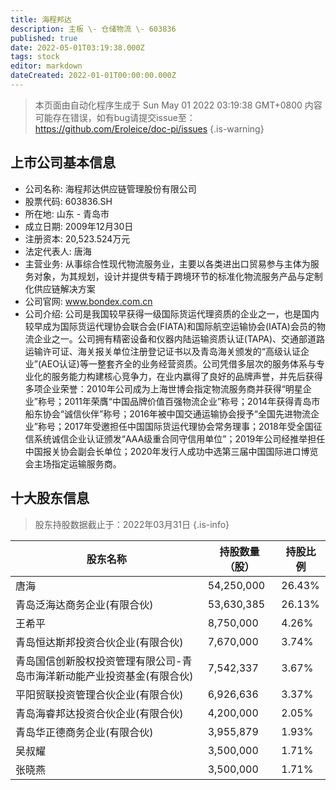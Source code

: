```yaml
---
title: 海程邦达
description: 主板 \- 仓储物流 \- 603836
published: true
date: 2022-05-01T03:19:38.000Z
tags: stock
editor: markdown
dateCreated: 2022-01-01T00:00:00.000Z
---
```


> 本页面由自动化程序生成于 Sun May 01 2022 03:19:38 GMT+0800
> 内容可能存在错误，如有bug请提交issue至：https://github.com/Eroleice/doc-pi/issues
{.is-warning}

## 上市公司基本信息
- 公司名称: 海程邦达供应链管理股份有限公司
- 股票代码: 603836.SH
- 所在地: 山东 - 青岛市
- 成立日期: 2009年12月30日
- 注册资本: 20,523.524万元
- 法定代表人: 唐海
- 主营业务: 从事综合性现代物流服务业，主要以各类进出口贸易参与主体为服务对象，为其规划，设计并提供专精于跨境环节的标准化物流服务产品与定制化供应链解决方案
- 公司官网: www.bondex.com.cn
- 公司介绍: 公司是我国较早获得一级国际货运代理资质的企业之一，也是国内较早成为国际货运代理协会联合会(FIATA)和国际航空运输协会(IATA)会员的物流企业之一。公司拥有精密设备和仪器内陆运输资质认证(TAPA)、交通部道路运输许可证、海关报关单位注册登记证书以及青岛海关颁发的“高级认证企业”(AEO认证)等一整套齐全的业务经营资质。公司凭借多层次的服务体系与专业化的服务能力构建核心竞争力，在业内赢得了良好的品牌声誉，并先后获得多项企业荣誉：2010年公司成为上海世博会指定物流服务商并获得“明星企业”称号；2011年荣膺“中国品牌价值百强物流企业”称号；2014年获得青岛市船东协会“诚信伙伴”称号；2016年被中国交通运输协会授予“全国先进物流企业”称号；2017年受邀担任中国国际货运代理协会常务理事；2018年受全国征信系统诚信企业认证颁发“AAA级重合同守信用单位”；2019年公司经推举担任中国报关协会副会长单位；2020年发行人成功中选第三届中国国际进口博览会主场指定运输服务商。


## 十大股东信息
> 股东持股数据截止于：2022年03月31日
{.is-info}

| 股东名称 | 持股数量（股） | 持股比例 |
| --- | --- | --- |
| 唐海 | 54,250,000 | 26.43% |
| 青岛泛海达商务企业(有限合伙) | 53,630,385 | 26.13% |
| 王希平 | 8,750,000 | 4.26% |
| 青岛恒达斯邦投资合伙企业(有限合伙) | 7,670,000 | 3.74% |
| 青岛国信创新股权投资管理有限公司-青岛市海洋新动能产业投资基金(有限合伙) | 7,542,337 | 3.67% |
| 平阳贸联投资管理合伙企业(有限合伙) | 6,926,636 | 3.37% |
| 青岛海睿邦达投资合伙企业(有限合伙) | 4,200,000 | 2.05% |
| 青岛华正德商务企业(有限合伙) | 3,955,879 | 1.93% |
| 吴叔耀 | 3,500,000 | 1.71% |
| 张晓燕 | 3,500,000 | 1.71% |




